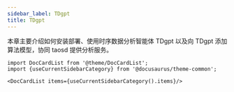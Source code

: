 ```yaml
---
sidebar_label: TDgpt
title: TDgpt
---
```


本章主要介绍如何安装部署、使用时序数据分析智能体 TDgpt 以及向 TDgpt 添加算法模型，协同 taosd 提供分析服务。
```mdx-code-block
import DocCardList from '@theme/DocCardList';
import {useCurrentSidebarCategory} from '@docusaurus/theme-common';

<DocCardList items={useCurrentSidebarCategory().items}/>
```